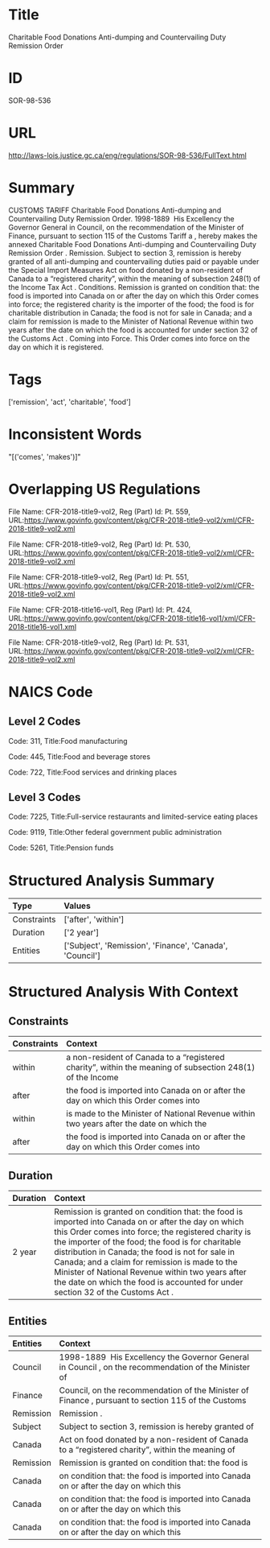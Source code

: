 # Title
Charitable Food Donations Anti-dumping and Countervailing Duty Remission Order


# ID
SOR-98-536

# URL
http://laws-lois.justice.gc.ca/eng/regulations/SOR-98-536/FullText.html


# Summary
CUSTOMS TARIFF Charitable Food Donations Anti-dumping and Countervailing Duty Remission Order.
1998-1889  His Excellency the Governor General in Council, on the recommendation of the Minister of Finance, pursuant to section 115 of the  Customs Tariff a , hereby makes the annexed  Charitable Food Donations Anti-dumping and Countervailing Duty Remission Order .
Remission.
Subject to section 3, remission is hereby granted of all anti-dumping and countervailing duties paid or payable under the  Special Import Measures Act  on food donated by a non-resident of Canada to a “registered charity”, within the meaning of subsection 248(1) of the  Income Tax Act .
Conditions.
Remission is granted on condition that: the food is imported into Canada on or after the day on which this Order comes into force; the registered charity is the importer of the food; the food is for charitable distribution in Canada; the food is not for sale in Canada; and a claim for remission is made to the Minister of National Revenue within two years after the date on which the food is accounted for under section 32 of the  Customs Act .
Coming into Force.
This Order comes into force on the day on which it is registered.


# Tags
['remission', 'act', 'charitable', 'food']


# Inconsistent Words
"[('comes', 'makes')]"


# Overlapping US Regulations
File Name: CFR-2018-title9-vol2, Reg (Part) Id: Pt. 559, URL:https://www.govinfo.gov/content/pkg/CFR-2018-title9-vol2/xml/CFR-2018-title9-vol2.xml

File Name: CFR-2018-title9-vol2, Reg (Part) Id: Pt. 530, URL:https://www.govinfo.gov/content/pkg/CFR-2018-title9-vol2/xml/CFR-2018-title9-vol2.xml

File Name: CFR-2018-title9-vol2, Reg (Part) Id: Pt. 551, URL:https://www.govinfo.gov/content/pkg/CFR-2018-title9-vol2/xml/CFR-2018-title9-vol2.xml

File Name: CFR-2018-title16-vol1, Reg (Part) Id: Pt. 424, URL:https://www.govinfo.gov/content/pkg/CFR-2018-title16-vol1/xml/CFR-2018-title16-vol1.xml

File Name: CFR-2018-title9-vol2, Reg (Part) Id: Pt. 531, URL:https://www.govinfo.gov/content/pkg/CFR-2018-title9-vol2/xml/CFR-2018-title9-vol2.xml




# NAICS Code
## Level 2 Codes
Code: 311, Title:Food manufacturing

Code: 445, Title:Food and beverage stores

Code: 722, Title:Food services and drinking places




## Level 3 Codes
Code: 7225, Title:Full-service restaurants and limited-service eating places

Code: 9119, Title:Other federal government public administration

Code: 5261, Title:Pension funds







# Structured Analysis Summary
| Type        | Values                                                   |
|:------------|:---------------------------------------------------------|
| Constraints | ['after', 'within']                                      |
| Duration    | ['2 year']                                               |
| Entities    | ['Subject', 'Remission', 'Finance', 'Canada', 'Council'] |


# Structured Analysis With Context
 


## Constraints
| Constraints   | Context                                                                                                   |
|:--------------|:----------------------------------------------------------------------------------------------------------|
| within        | a non-resident of Canada to a “registered charity”, within the meaning of subsection 248(1) of the Income |
| after         | the food is imported into Canada on or after the day on which this Order comes into                       |
| within        | is made to the Minister of National Revenue within two years after the date on which the                  |
| after         | the food is imported into Canada on or after the day on which this Order comes into                       |


## Duration
| Duration   | Context                                                                                                                                                                                                                                                                                                                                                                                                                                                       |
|:-----------|:--------------------------------------------------------------------------------------------------------------------------------------------------------------------------------------------------------------------------------------------------------------------------------------------------------------------------------------------------------------------------------------------------------------------------------------------------------------|
| 2 year     | Remission is granted on condition that: the food is imported into Canada on or after the day on which this Order comes into force; the registered charity is the importer of the food; the food is for charitable distribution in Canada; the food is not for sale in Canada; and a claim for remission is made to the Minister of National Revenue within two years after the date on which the food is accounted for under section 32 of the  Customs Act . |


## Entities
| Entities   | Context                                                                                               |
|:-----------|:------------------------------------------------------------------------------------------------------|
| Council    | 1998-1889  His Excellency the Governor General in  Council , on the recommendation of the Minister of |
| Finance    | Council, on the recommendation of the Minister of Finance , pursuant to section 115 of the Customs    |
| Remission  | Remission .                                                                                           |
| Subject    | Subject to section 3, remission is hereby granted of                                                  |
| Canada     | Act on food donated by a non-resident of Canada to a “registered charity”, within the meaning of      |
| Remission  | Remission is granted on condition that: the food is                                                   |
| Canada     | on condition that: the food is imported into Canada on or after the day on which this                 |
| Canada     | on condition that: the food is imported into Canada on or after the day on which this                 |
| Canada     | on condition that: the food is imported into Canada on or after the day on which this                 |


